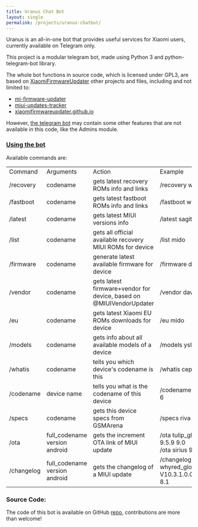 ```yaml
---
title: Uranus Chat Bot
layout: single
permalink: /projects/uranus-chatbot/
---
```


Uranus is an all-in-one bot that provides useful services for Xiaomi users, currently available on Telegram only.

This project is a modular telegram bot, made using Python 3 and python-telegram-bot library.

The whole bot functions in source code, which is licensed under GPL3, are based on [XiaomiFirmwareUpdater](https://github.com/XiaomiFirmwareUpdater/) other projects and files, including and not limited to:

- [mi-firmware-updater](https://github.com/XiaomiFirmwareUpdater/mi-firmware-updater)
- [miui-updates-tracker](https://github.com/XiaomiFirmwareUpdater/miui-updates-tracker)
- [xiaomifirmwareupdater.github.io](https://github.com/XiaomiFirmwareUpdater/xiaomifirmwareupdater.github.io)

However, [the telegram bot](https://t.me/XiaomiGeeksBot) may contain some other features that are not available in this code, like the Admins module.

<h3><a href="#usage">Using the bot</a></h3>
Available commands are:

<table>
  <tr>
    <td>Command</td>
    <td>Arguments</td>
    <td>Action</td>
    <td>Example</td>
  </tr>
  <tr>
    <td>/recovery</td>
    <td>codename</td>
    <td>gets latest recovery ROMs info and links</td>
    <td>/recovery whyred</td>
  </tr>
  <tr>
    <td>/fastboot</td>
    <td>codename</td>
    <td>gets latest fastboot ROMs info and links</td>
    <td>/fastboot whyred</td>
  </tr>
  <tr>
    <td>/latest</td>
    <td>codename</td>
    <td>gets latest MIUI versions info</td>
    <td>/latest sagit</td>
  </tr>
  <tr>
    <td>/list</td>
    <td>codename</td>
    <td>gets all official available recovery MIUI ROMs for device</td>
    <td>/list mido</td>
  </tr>
  <tr>
    <td>/firmware</td>
    <td>codename</td>
    <td>generate latest available firmware for device</td>
    <td>/firmware dipper</td>
  </tr>
  <tr>
    <td>/vendor</td>
    <td>codename</td>
    <td>gets latest firmware+vendor for device, based on @MIUIVendorUpdater</td>
    <td>/vendor davinci</td>
  </tr>
  <tr>
    <td>/eu</td>
    <td>codename</td>
    <td>gets latest Xiaomi EU ROMs downloads for device</td>
    <td>/eu mido</td>
  </tr>
  <tr>
    <td>/models</td>
    <td>codename</td>
    <td>gets info about all available models of a device</td>
    <td>/models ysl</td>
  </tr>
  <tr>
    <td>/whatis</td>
    <td>codename</td>
    <td>tells you which device's codename is this</td>
    <td>/whatis cepheus</td>
  </tr>
  <tr>
    <td>/codename</td>
    <td>device name</td>
    <td>tells you what is the codename of this device</td>
    <td>/codename Redmi 6</td>
  </tr>
  <tr>
    <td>/specs</td>
    <td>codename</td>
    <td>gets this device specs from GSMArena</td>
    <td>/specs riva</td>
  </tr>
  <tr>
    <td>/ota</td>
    <td>full_codename version android</td>
    <td>gets the increment OTA link of MIUI update</td>
    <td>/ota tulip_global 9.5.9 9.0<br>/ota sirius 9.5.9 9.0<br></td>
  </tr>
  <tr>
    <td>/changelog</td>
    <td>full_codename version android</td>
    <td>gets the changelog of a MIUI update</td>
    <td>/changelog whyred_global V10.3.1.0.OEIMIXM 8.1</td>
  </tr>
</table>

### Source Code:

The code of this bot is available on GitHub [repo](https://github.com/XiaomiFirmwareUpdater/xiaomi_uranus_tgbot), contributions are more than welcome!
